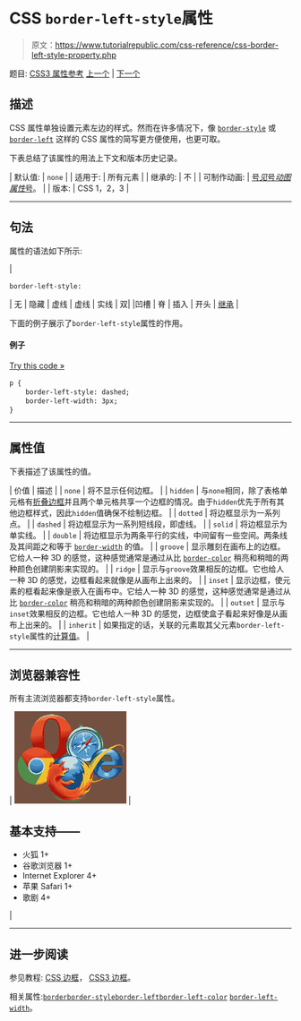 # CSS `border-left-style`属性

> 原文：<https://www.tutorialrepublic.com/css-reference/css-border-left-style-property.php>

题目: [CSS3 属性参考](css3-properties.php) [上一个](css-border-left-color-property.php) | [下一个](css-border-left-width-property.php)

## 描述

CSS 属性单独设置元素左边的样式。然而在许多情况下，像 [`border-style`](css-border-style-property.php) 或 [`border-left`](css-border-left-property.php) 这样的 CSS 属性的简写更方便使用，也更可取。

下表总结了该属性的用法上下文和版本历史记录。

| 默认值: | `none` |
| 适用于: | 所有元素 |
| 继承的: | 不 |
| 可制作动画: | [号*见*号*动图属性*号](css-animatable-properties.php)。 |
| 版本: | CSS 1，2，3 |

* * *

## 句法

属性的语法如下所示:

| 

```
border-left-style: 
```

 | 无 &#124; 隐藏 &#124; 虚线 &#124; 虚线 &#124; 实线 &#124; 双&#124; &#124;凹槽 &#124; 脊 &#124; 插入 &#124; 开头 &#124; [继承](../definitions.php#inherit) |

下面的例子展示了`border-left-style`属性的作用。

#### 例子

[Try this code »](../codelab.php?topic=css&file=border-left-style-property "Try this code using online Editor")

```
p {
    border-left-style: dashed;
    border-left-width: 3px;
}
```

* * *

## 属性值

下表描述了该属性的值。

| 价值 | 描述 |
| `none` | 将不显示任何边框。 |
| `hidden` | 与`none`相同，除了表格单元格有[折叠边框](css-border-collapse-property.php)并且两个单元格共享一个边框的情况。由于`hidden`优先于所有其他边框样式，因此`hidden`值确保不绘制边框。 |
| `dotted` | 将边框显示为一系列点。 |
| `dashed` | 将边框显示为一系列短线段，即虚线。 |
| `solid` | 将边框显示为单实线。 |
| `double` | 将边框显示为两条平行的实线，中间留有一些空间。两条线及其间距之和等于 [`border-width`](css-border-width-property.php) 的值。 |
| `groove` | 显示雕刻在画布上的边框。它给人一种 3D 的感觉，这种感觉通常是通过从比 [`border-color`](css-border-color-property.php) 稍亮和稍暗的两种颜色创建阴影来实现的。 |
| `ridge` | 显示与`groove`效果相反的边框。它也给人一种 3D 的感觉，边框看起来就像是从画布上出来的。 |
| `inset` | 显示边框，使元素的框看起来像是嵌入在画布中。它给人一种 3D 的感觉，这种感觉通常是通过从比 [`border-color`](css-border-color-property.php) 稍亮和稍暗的两种颜色创建阴影来实现的。 |
| `outset` | 显示与`inset`效果相反的边框。它也给人一种 3D 的感觉，边框使盒子看起来好像是从画布上出来的。 |
| `inherit` | 如果指定的话，关联的元素取其父元素`border-left-style`属性的[计算值](../definitions.php#computed-value)。 |

* * *

## 浏览器兼容性

所有主流浏览器都支持`border-left-style`属性。

| ![Browsers Icon](img/e9331123c77668c1832e541c2fca1002.png) | 

## 基本支持——

*   火狐 1+
*   谷歌浏览器 1+
*   Internet Explorer 4+
*   苹果 Safari 1+
*   歌剧 4+

 |

* * *

## 进一步阅读

参见教程: [CSS 边框](../css-tutorial/css-border.php)， [CSS3 边框](../css-tutorial/css3-border.php)。

相关属性:[`border`](css-border-property.php)[`border-style`](css-border-style-property.php)[`border-left`](css-border-left-property.php)[`border-left-color`](css-border-left-color-property.php)
[`border-left-width`](css-border-left-width-property.php)。
